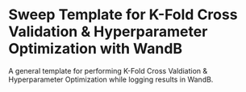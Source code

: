 # Sweep Template for K-Fold Cross Validation & Hyperparameter Optimization with WandB
A general template for performing K-Fold Cross Valdiation & Hyperparameter Optimization while logging results in WandB. 
